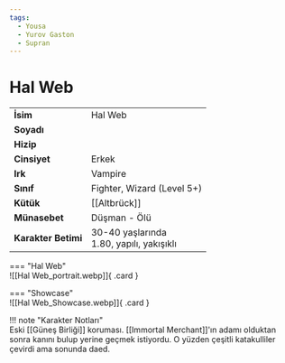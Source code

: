 ```yaml
---
tags:
  - Yousa
  - Yurov Gaston
  - Supran
---  
```

# Hal Web   
  
<div class="grid" markdown>  
  
|  |  |  
|---|---|  
| **İsim** | Hal Web |  
| **Soyadı** |  |  
| **Hizip** |  |  
| **Cinsiyet** | Erkek |  
| **Irk** | Vampire |  
| **Sınıf** | Fighter, Wizard (Level 5+) |  
| **Kütük** | [[Altbrück]] |  
| **Münasebet** | Düşman - Ölü |  
| **Karakter Betimi** | 30-40 yaşlarında<br>1.80, yapılı, yakışıklı |  
  
  
=== "Hal Web"  
	![[Hal Web_portrait.webp]]{ .card }  
  
=== "Showcase"  
	![[Hal Web_Showcase.webp]]{ .card }  
  
</div>  
  
!!! note "Karakter Notları"  
	Eski [[Güneş Birliği]] koruması. [[Immortal Merchant]]'ın adamı olduktan sonra kanını bulup yerine geçmek istiyordu. O yüzden çeşitli katakulliler çevirdi ama sonunda daed.  
  